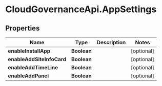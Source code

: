 # CloudGovernanceApi.AppSettings

## Properties

Name | Type | Description | Notes
------------ | ------------- | ------------- | -------------
**enableInstallApp** | **Boolean** |  | [optional] 
**enableAddSiteInfoCard** | **Boolean** |  | [optional] 
**enableAddTimeLine** | **Boolean** |  | [optional] 
**enableAddPanel** | **Boolean** |  | [optional] 


